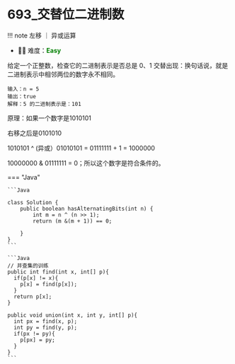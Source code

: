 

# 693_交替位二进制数


!!! note
    <!-- 这里记载考察的数据结构、算法等 -->
    左移 ｜ 异或运算

- 🔑🔑 难度：<span style = "color:Green; font-weight:bold">Easy</span> 


给定一个正整数，检查它的二进制表示是否总是 0、1 交替出现：换句话说，就是二进制表示中相邻两位的数字永不相同。

```
输入：n = 5
输出：true
解释：5 的二进制表示是：101

```



原理：如果一个数字是1010101

右移之后是0101010

1010101 ^ (异或）01010101 = 01111111 + 1 = 1000000 

10000000  & 01111111 = 0；所以这个数字是符合条件的。 

=== "Java"

    ```Java

    class Solution {
        public boolean hasAlternatingBits(int n) {
            int m = n ^ (n >> 1);
            return (m &(m + 1)) == 0;

        }
    }
    ```

    ```Java
    // 并查集的训练
    public int find(int x, int[] p){
      if(p[x] != x){
        p[x] = find(p[x]);
      }
      return p[x];
    }

    public void union(int x, int y, int[] p){
      int px = find(x, p);
      int py = find(y, p);
      if(px != py){
        p[px] = py;
      }
    }
    ```


